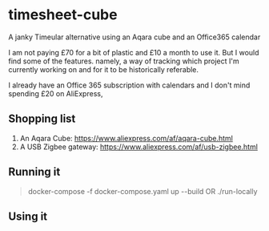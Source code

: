 # timesheet-cube
A janky Timeular alternative using an Aqara cube and an Office365 calendar

I am not paying £70 for a bit of plastic and £10 a month to use it. But I would find some of the features. namely, a way of tracking which project I'm currently working on and for it to be historically referable.

I already have an Office 365 subscription with calendars and I don't mind spending £20 on AliExpress,


## Shopping list
1) An Aqara Cube: https://www.aliexpress.com/af/aqara-cube.html
2) A USB Zigbee gateway: https://www.aliexpress.com/af/usb-zigbee.html


## Running it
> docker-compose -f docker-compose.yaml up --build
OR
> ./run-locally

## Using it
